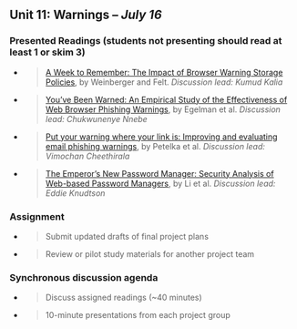 ## Unit 11: Warnings – *July 16*

### Presented Readings (students not presenting should read at least 1 or skim 3)

- > [<span class="underline">A Week to Remember: The Impact of Browser Warning Storage Policies</span>](https://www.usenix.org/system/files/conference/soups2016/soups2016-paper-weinberger.pdf), by Weinberger and Felt.
  > *Discussion lead: Kumud Kalia*

- > [<span class="underline">You’ve Been Warned: An Empirical Study of the Effectiveness of Web Browser Phishing Warnings</span>](http://www.guanotronic.com/~serge/papers/warned.pdf), by Egelman et al.
  > *Discussion lead: Chukwunenye Nnebe*

- > [<span class="underline">Put your warning where your link is: Improving and evaluating email phishing warnings</span>](https://dl.acm.org/doi/pdf/10.1145/3290605.3300748), by Petelka et al.
  > *Discussion lead: Vimochan Cheethirala*

- > [<span class="underline">The Emperor’s New Password Manager: Security Analysis of Web-based Password Managers</span>](https://www.usenix.org/system/files/conference/usenixsecurity14/sec14-paper-li-zhiwei.pdf), by Li et al.
  > *Discussion lead: Eddie Knudtson*


### Assignment

  - > Submit updated drafts of final project plans

  - > Review or pilot study materials for another project team

### Synchronous discussion agenda

  - > Discuss assigned readings (\~40 minutes)

  - > 10-minute presentations from each project group
